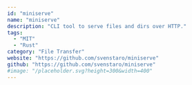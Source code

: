 ```yaml
---
id: "miniserve"
name: "miniserve"
description: "CLI tool to serve files and dirs over HTTP."
tags:
  - "MIT"
  - "Rust"
category: "File Transfer"
website: "https://github.com/svenstaro/miniserve"
github: "https://github.com/svenstaro/miniserve"
#image: "/placeholder.svg?height=300&width=400"
---
```


